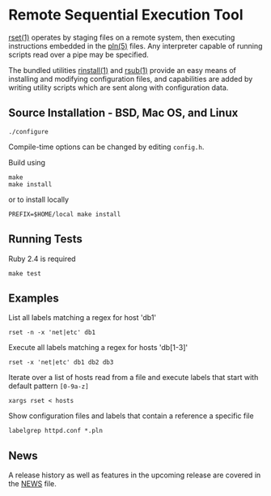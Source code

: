 Remote Sequential Execution Tool
================================

[rset(1)] operates by staging files on a remote system, then executing
instructions embedded in the [pln(5)] files. Any interpreter capable of running
scripts read over a pipe may be specified.

The bundled utilities [rinstall(1)] and [rsub(1)] provide an easy means of
installing and modifying configuration files, and capabilities are added by
writing utility scripts which are sent along with configuration data.

Source Installation - BSD, Mac OS, and Linux
--------------------------------------------

    ./configure

Compile-time options can be changed by editing `config.h`.

Build using

    make
    make install

or to install locally

    PREFIX=$HOME/local make install

Running Tests
-------------

Ruby 2.4 is required

    make test

Examples
--------

List all labels matching a regex for host 'db1'

    rset -n -x 'net|etc' db1

Execute all labels matching a regex for hosts 'db[1-3]'

    rset -x 'net|etc' db1 db2 db3

Iterate over a list of hosts read from a file and execute labels that start with
default pattern `[0-9a-z]`

    xargs rset < hosts

Show configuration files and labels that contain a reference a specific file

    labelgrep httpd.conf *.pln

News
----

A release history as well as features in the upcoming release are covered in the
[NEWS](NEWS) file.

[rset(1)]: http://scriptedconfiguration.org/man/rset.1.html
[pln(5)]: http://scriptedconfiguration.org/man/pln.5.html
[rinstall(1)]: http://scriptedconfiguration.org/man/rinstall.1.html
[rsub(1)]: http://scriptedconfiguration.org/man/rsub.1.html
